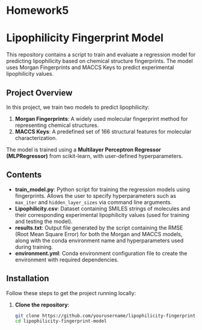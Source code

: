 # Homework5
# Lipophilicity Fingerprint Model

This repository contains a script to train and evaluate a regression model for predicting lipophilicity based on chemical structure fingerprints. The model uses Morgan Fingerprints and MACCS Keys to predict experimental lipophilicity values.

## Project Overview

In this project, we train two models to predict lipophilicity:
1. **Morgan Fingerprints**: A widely used molecular fingerprint method for representing chemical structures.
2. **MACCS Keys**: A predefined set of 166 structural features for molecular characterization.

The model is trained using a **Multilayer Perceptron Regressor (MLPRegressor)** from scikit-learn, with user-defined hyperparameters.

## Contents
- **train_model.py**: Python script for training the regression models using fingerprints. Allows the user to specify hyperparameters such as `max_iter` and `hidden_layer_sizes` via command line arguments.
- **Lipophilicity.csv**: Dataset containing SMILES strings of molecules and their corresponding experimental lipophilicity values (used for training and testing the model).
- **results.txt**: Output file generated by the script containing the RMSE (Root Mean Square Error) for both the Morgan and MACCS models, along with the conda environment name and hyperparameters used during training.
- **environment.yml**: Conda environment configuration file to create the environment with required dependencies.

## Installation

Follow these steps to get the project running locally:

1. **Clone the repository**:
   ```bash
   git clone https://github.com/yourusername/lipophilicity-fingerprint-model.git
   cd lipophilicity-fingerprint-model
